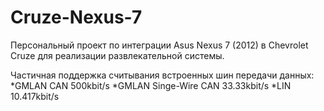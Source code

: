 # Cruze-Nexus-7
Персональный проект по интеграции Asus Nexus 7 (2012) в Chevrolet Cruze для реализации развлекательной системы.

Частичная поддержка считывания встроенных шин передачи данных:
*GMLAN CAN 500kbit/s
*GMLAN Singe-Wire CAN 33.33kbit/s
*LIN 10.417kbit/s

